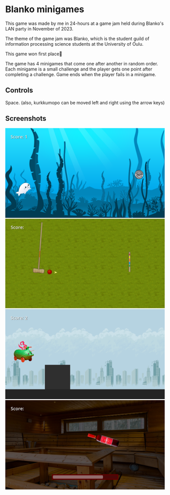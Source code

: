 # Blanko minigames

This game was made by me in 24-hours at a game jam held during Blanko's LAN party in November of 2023.

The theme of the game jam was Blanko, which is the student guild of information processing science students at the University of Oulu.

This game won first place🥇

The game has 4 minigames that come one after another in random order. Each minigame is a small challenge and the player gets one point after completing a challenge. Game ends when the player fails in a minigame.

## Controls
Space.
(also, kurkkumopo can be moved left and right using the arrow keys)

## Screenshots

![emeriittuspeli](Screenshots/emeriittuspeli.png)
![kroketti](Screenshots/kroketti.png)
![kurkkumopopeli](Screenshots/Kurkkumopopeli.png)
![gambina](Screenshots/gambina.png)